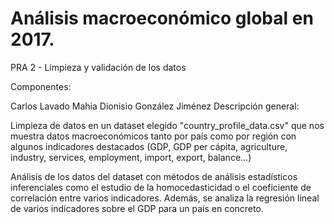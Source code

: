 # Análisis macroeconómico global en 2017.
PRA 2 - Limpieza y validación de los datos

Componentes:

Carlos Lavado Mahia
Dionisio González Jiménez
Descripción general:

Limpieza de datos en un dataset elegido "country_profile_data.csv" que nos muestra datos macroeconómicos tanto por país como por región con algunos indicadores destacados (GDP, GDP per cápita, agriculture, industry, services, employment, import, export, balance...)

Análisis de los datos del dataset con métodos de análisis estadísticos inferenciales como el estudio de la homocedasticidad o el coeficiente de correlación entre varios indicadores. Además, se analiza la regresión lineal de varios indicadores sobre el GDP para un país en concreto. 

